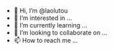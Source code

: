 - 👋 Hi, I’m @laolutou
- 👀 I’m interested in ...
- 🌱 I’m currently learning ...
- 💞️ I’m looking to collaborate on ...
- 📫 How to reach me ...

<!---
laolutou/laolutou is a ✨ special ✨ repository because its `README.md` (this file) appears on your GitHub profile.
You can click the Preview link to take a look at your changes.
--->
